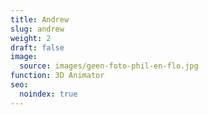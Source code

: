 ```yaml
---
title: Andrew
slug: andrew
weight: 2
draft: false
image:
  source: images/geen-foto-phil-en-flo.jpg
function: 3D Animator
seo:
  noindex: true
---
```

